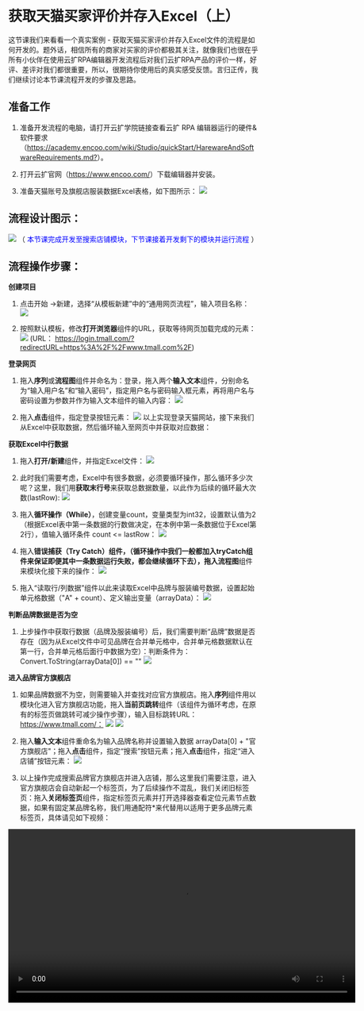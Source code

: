 # 获取天猫买家评价并存入Excel（上） 

这节课我们来看看一个真实案例 - 获取天猫买家评价并存入Excel文件的流程是如何开发的。题外话，相信所有的商家对买家的评价都极其关注，就像我们也很在乎所有小伙伴在使用云扩RPA编辑器开发流程后对我们云扩RPA产品的评价一样，好评、差评对我们都很重要，所以，很期待你使用后的真实感受反馈。言归正传，我们继续讨论本节课流程开发的步骤及思路。


## **准备工作**

1. 准备开发流程的电脑，请打开云扩学院链接查看云扩 RPA 编辑器运行的硬件&软件要求（<https://academy.encoo.com/wiki/Studio/quickStart/HarewareAndSoftwareRequirements.md?>）。

2. 打开云扩官网（<https://www.encoo.com/>）下载编辑器并安装。

3. 准备天猫账号及旗舰店服装数据Excel表格，如下图所示：
![](https://docimages.blob.core.chinacloudapi.cn/images/Practice/GetInfoFromTianMao/getInfoFromTianMao-1.png)

## **流程设计图示：**
![](https://docimages.blob.core.chinacloudapi.cn/images/Practice/GetInfoFromTianMao/getInfoFromTianMao-2.png)
（<font color=#0000FF> 本节课完成开发至搜索店铺模块，下节课接着开发剩下的模块并运行流程 </font>）
## **流程操作步骤：**
**创建项目**
1. 点击开始 ->新建，选择“从模板新建”中的“通用网页流程”，输入项目名称：
![](https://docimages.blob.core.chinacloudapi.cn/images/Practice/GetInfoFromTianMao/getInfoFromTianMao-3.png)

2. 按照默认模板，修改**打开浏览器**组件的URL，获取等待网页加载完成的元素：
![](https://docimages.blob.core.chinacloudapi.cn/images/Practice/GetInfoFromTianMao/getInfoFromTianMao-4.png)
(URL： https://login.tmall.com/?redirectURL=https%3A%2F%2Fwww.tmall.com%2F)

**登录网页**
1. 拖入**序列**或**流程图**组件并命名为：登录，拖入两个**输入文本**组件，分别命名为“输入用户名”和“输入密码”，指定用户名与密码输入框元素，再将用户名与密码设置为参数并作为输入文本组件的输入内容：
![](https://docimages.blob.core.chinacloudapi.cn/images/Practice/GetInfoFromTianMao/getInfoFromTianMao-5.png)

2. 拖入**点击**组件，指定登录按钮元素： 
![](https://docimages.blob.core.chinacloudapi.cn/images/Practice/GetInfoFromTianMao/getInfoFromTianMao-6.png)
以上实现登录天猫网站，接下来我们从Excel中获取数据，然后循环输入至网页中并获取对应数据：

**获取Excel中行数据**
1. 拖入**打开/新建**组件，并指定Excel文件：
![](https://docimages.blob.core.chinacloudapi.cn/images/Practice/GetInfoFromTianMao/getInfoFromTianMao-7.png)

2. 此时我们需要考虑，Excel中有很多数据，必须要循环操作，那么循环多少次呢？这里，我们用**获取末行号**来获取总数据数量，以此作为后续的循环最大次数(lastRow):
![](https://docimages.blob.core.chinacloudapi.cn/images/Practice/GetInfoFromTianMao/getInfoFromTianMao-8.png)

3. 拖入**循环操作（While）**，创建变量count，变量类型为int32，设置默认值为2（根据Excel表中第一条数据的行数做决定，在本例中第一条数据位于Excel第2行），值输入循环条件 count <= lastRow：
![](https://docimages.blob.core.chinacloudapi.cn/images/Practice/GetInfoFromTianMao/getInfoFromTianMao-9.png)

4. 拖入**错误捕获（Try Catch）**组件，（循环操作中我们一般都加入tryCatch组件来保证即便其中一条数据运行失败，都会继续循环下去），拖入**流程图**组件来模块化接下来的操作： 
![](https://docimages.blob.core.chinacloudapi.cn/images/Practice/GetInfoFromTianMao/getInfoFromTianMao-10.png)

5. 拖入“读取行/列数据”组件以此来读取Excel中品牌与服装编号数据，设置起始单元格数据（"A" + count）、定义输出变量（arrayData）：
![](https://docimages.blob.core.chinacloudapi.cn/images/Practice/GetInfoFromTianMao/getInfoFromTianMao-11.png)

**判断品牌数据是否为空**

1. 上步操作中获取行数据（品牌及服装编号）后，我们需要判断“品牌”数据是否存在（因为从Excel文件中可见品牌在合并单元格中，合并单元格数据默认在第一行，合并单元格后面行中数据为空）：判断条件为： Convert.ToString(arrayData[0]) == ""
![](https://docimages.blob.core.chinacloudapi.cn/images/Practice/GetInfoFromTianMao/getInfoFromTianMao-12.png)

**进入品牌官方旗舰店**

1. 如果品牌数据不为空，则需要输入并查找对应官方旗舰店。拖入**序列**组件用以模块化进入官方旗舰店功能，拖入**当前页跳转**组件（该组件为循环考虑，在原有的标签页做跳转可减少操作步骤），输入目标跳转URL：https://www.tmall.com/：
![](https://docimages.blob.core.chinacloudapi.cn/images/Practice/GetInfoFromTianMao/getInfoFromTianMao-13.png)
![](https://docimages.blob.core.chinacloudapi.cn/images/Practice/GetInfoFromTianMao/getInfoFromTianMao-14.png)

2. 拖入**输入文本**组件重命名为输入品牌名称并设置输入数据 arrayData[0] + "官方旗舰店"；拖入**点击**组件，指定“搜索”按钮元素；拖入**点击**组件，指定“进入店铺”按钮元素：
![](https://docimages.blob.core.chinacloudapi.cn/images/Practice/GetInfoFromTianMao/getInfoFromTianMao-15.png)

3. 以上操作完成搜索品牌官方旗舰店并进入店铺，那么这里我们需要注意，进入官方旗舰店会自动新起一个标签页，为了后续操作不混乱，我们关闭旧标签页：拖入**关闭标签页**组件，指定标签页元素并打开选择器查看定位元素节点数据，如果有固定某品牌名称，我们用通配符*来代替用以适用于更多品牌元素标签页，具体请见如下视频：
<video src="https://docimages.blob.core.chinacloudapi.cn/images/Practice/GetInfoFromTianMao/closeBrowserTab.mp4" controls="controls" width="700px" />

   以上操作完成搜索店铺功能。

   各位，本节课内容就到此结束，下节课我们继续开发至流程完整并试运行。

